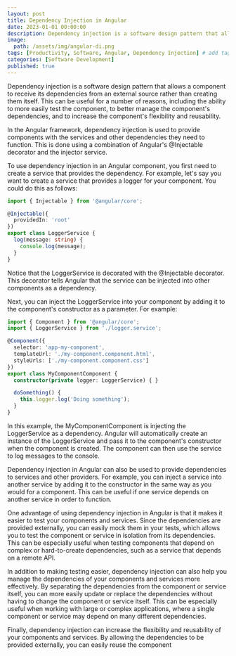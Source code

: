 ```yaml
---
layout: post
title: Dependency Injection in Angular
date: 2023-01-01 00:00:00 
description: Dependency injection is a software design pattern that allows a program to provide external dependencies to a component
image:
  path: /assets/img/angular-di.png 
tags: [Productivity, Software, Angular, Dependency Injection] # add tag
categories: [Software Development]
published: true
---
```


Dependency injection is a software design pattern that allows a component to receive its dependencies from an external source rather than creating them itself. This can be useful for a number of reasons, including the ability to more easily test the component, to better manage the component's dependencies, and to increase the component's flexibility and reusability.

In the Angular framework, dependency injection is used to provide components with the services and other dependencies they need to function. This is done using a combination of Angular's @Injectable decorator and the injector service.

To use dependency injection in an Angular component, you first need to create a service that provides the dependency. For example, let's say you want to create a service that provides a logger for your component. You could do this as follows:
```typescript
import { Injectable } from '@angular/core';

@Injectable({
  providedIn: 'root'
})
export class LoggerService {
  log(message: string) {
    console.log(message);
  }
}

```
Notice that the LoggerService is decorated with the @Injectable decorator. This decorator tells Angular that the service can be injected into other components as a dependency.

Next, you can inject the LoggerService into your component by adding it to the component's constructor as a parameter. For example:
```typescript
import { Component } from '@angular/core';
import { LoggerService } from './logger.service';

@Component({
  selector: 'app-my-component',
  templateUrl: './my-component.component.html',
  styleUrls: ['./my-component.component.css']
})
export class MyComponentComponent {
  constructor(private logger: LoggerService) { }

  doSomething() {
    this.logger.log('Doing something');
  }
}

```
In this example, the MyComponentComponent is injecting the LoggerService as a dependency. Angular will automatically create an instance of the LoggerService and pass it to the component's constructor when the component is created. The component can then use the service to log messages to the console.

Dependency injection in Angular can also be used to provide dependencies to services and other providers. For example, you can inject a service into another service by adding it to the constructor in the same way as you would for a component. This can be useful if one service depends on another service in order to function.

One advantage of using dependency injection in Angular is that it makes it easier to test your components and services. Since the dependencies are provided externally, you can easily mock them in your tests, which allows you to test the component or service in isolation from its dependencies. This can be especially useful when testing components that depend on complex or hard-to-create dependencies, such as a service that depends on a remote API.

In addition to making testing easier, dependency injection can also help you manage the dependencies of your components and services more effectively. By separating the dependencies from the component or service itself, you can more easily update or replace the dependencies without having to change the component or service itself. This can be especially useful when working with large or complex applications, where a single component or service may depend on many different dependencies.

Finally, dependency injection can increase the flexibility and reusability of your components and services. By allowing the dependencies to be provided externally, you can easily reuse the component